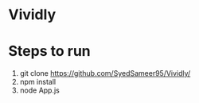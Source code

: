 # Vividly

# Steps to run

1. git clone https://github.com/SyedSameer95/Vividly/
2. npm install
3. node App.js
